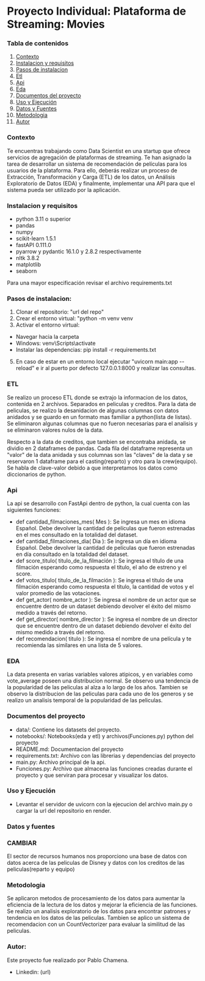 # Proyecto Individual: Plataforma de Streaming: Movies
### Tabla de contenidos

1. [Contexto](#contexto)
2. [Instalacion y requisitos](#instalacion-y-requisitos)
3. [Pasos de instalacion](#pasos-de-instalacion)
4. [Etl](#etl)
5. [Api](#api)
6. [Eda](#eda)
7. [Documentos del proyecto](#documentos-del-proyecto)
8. [Uso y Ejecución](#uso-y-ejecución)
9. [Datos y Fuentes](#datos-y-fuentes)
10. [Metodologia](#metodologia)
11. [Autor](#autor)

### Contexto
Te encuentras trabajando como Data Scientist en una startup que ofrece servicios de agregación de plataformas de streaming. Te han asignado la tarea de desarrollar un sistema de recomendación de películas para los usuarios de la plataforma. Para ello, deberás realizar un proceso de Extracción, Transformación y Carga (ETL) de los datos, un Análisis Exploratorio de Datos (EDA) y finalmente, implementar una API para que el sistema pueda ser utilizado por la aplicación.

### Instalacion y requisitos

- python 3.11 o superior
- pandas
- numpy
- scikit-learn 1.5.1
- fastAPI 0.111.0
- pyarrow y pydantic 16.1.0 y 2.8.2 respectivamente
- nltk 3.8.2
- matplotlib
- seaborn

Para una mayor especificación revisar el archivo requirements.txt

### Pasos de instalacion:
1. Clonar el repositorio: "url del repo"
2. Crear el entorno virtual: "python -m venv venv
3. Activar el entorno virtual:
- Navegar hacia la carpeta
- Windows: venv\Scripts\activate
- Instalar las dependencias: pip install -r requirements.txt
5. En caso de estar en un entorno local ejecutar "uvicorn main:app --reload" e ir al puerto por defecto 127.0.0.1:8000 y realizar las consultas.

### ETL

Se realizo un proceso ETL donde se extrajo la informacion de los datos, contenida en 2 archivos. Separados en peliculas y creditos.
Para la data de peliculas, se realizo la desanidacion de algunas columnas con datos anidados y se guardo en un formato mas familiar a python(lista de listas).
Se eliminaron algunas columnas que no fueron necesarias para el analisis y se eliminaron valores nulos de la data.

Respecto a la data de creditos, que tambien se encontraba anidada, se dividio en 2 dataframes de pandas.
Cada fila del dataframe representa un "valor" de la data anidada y sus columnas son las "claves" de la data y se reservaron 1 dataframe para el casting(reparto) y otro para la crew(equipo). Se habla de clave-valor debido a que interpretamos los datos como diccionarios de python.

### Api

La api se desarrollo con FastApi dentro de python, la cual cuenta con las siguientes funciones:
- def cantidad_filmaciones_mes( Mes ): Se ingresa un mes en idioma Español. Debe devolver la cantidad de películas que fueron estrenadas en el mes consultado en la totalidad del dataset.
- def cantidad_filmaciones_dia( Dia ): Se ingresa un día en idioma Español. Debe devolver la cantidad de películas que fueron estrenadas en día consultado en la totalidad del dataset.
- def score_titulo( titulo_de_la_filmación ): Se ingresa el título de una filmación esperando como respuesta el título, el año de estreno y el score.
- def votos_titulo( titulo_de_la_filmación ): Se ingresa el título de una filmación esperando como respuesta el título, la cantidad de votos y el valor promedio de las votaciones.
- def get_actor( nombre_actor ): Se ingresa el nombre de un actor que se encuentre dentro de un dataset debiendo devolver el éxito del mismo medido a través del retorno.
- def get_director( nombre_director ): Se ingresa el nombre de un director que se encuentre dentro de un dataset debiendo devolver el éxito del mismo medido a través del retorno.
- def recomendacion( titulo ): Se ingresa el nombre de una película y te recomienda las similares en una lista de 5 valores.

### EDA

La data presenta en varias variables valores atipicos, y en variables como vote_average poseen una distribucion normal. Se observo una tendencia de la popularidad de las peliculas al alza a lo largo de los años. Tambien se observo la distribucion de las peliculas para cada uno de los generos y se realizo un analisis temporal de la popularidad de las peliculas.


### Documentos del proyecto
- data/: Contiene los datasets del proyecto.
- notebooks/: Notebooks(eda y etl) y archivos(Funciones.py) python del proyecto
- README.md: Documentacion del proyecto
- requirements.txt: Archivo con las librerias y dependencias del proyecto
- main.py: Archivo principal de la api.
- Funciones.py: Archivo que almacena las funciones creadas durante el proyecto y que serviran para procesar y visualizar los datos.

### Uso y Ejecución

- Levantar el servidor de uvicorn con la ejecucion del archivo main.py o cargar la url del repositorio en render.

### Datos y fuentes
### CAMBIAR
El sector de recursos humanos nos proporciono una base de datos con datos acerca de las peliculas de Disney y datos con los creditos de las peliculas(reparto y equipo)

### Metodologia

Se aplicaron metodos de procesamiento de los datos para aumentar la eficiencia de la lectura de los datos y mejorar la eficiencia de las funciones.
Se realizo un analisis exploratorio de los datos para encontrar patrones y tendencia en los datos de las peliculas. Tambien se aplico un sistema de recomendacion con un CountVectorizer para evaluar la similitud de las peliculas.


### Autor:

Este proyecto fue realizado por Pablo Chamena.

- Linkedin: (url)

